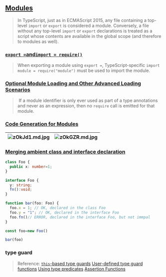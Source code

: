 ## [Modules](https://www.typescriptlang.org/docs/handbook/modules.html)

> In TypeScript, just as in ECMAScript 2015, any file containing a top-level `import` or `export` is considered a module. Conversely, a file without any top-level `import` or `export` declarations is treated as a script whose contents are available in the global scope (and therefore to modules as well).

### [`export =`and`import = require()`](https://www.typescriptlang.org/docs/handbook/modules.html#export--and-import--require)

> When exporting a module using `export =`, TypeScript-specific `import module = require("module")` must be used to import the module.

### [Optional Module Loading and Other Advanced Loading Scenarios](https://www.typescriptlang.org/docs/handbook/modules.html#optional-module-loading-and-other-advanced-loading-scenarios)

>  If a module identifier is only ever used as part of a type annotations and never as an expression, then no `require` call is emitted for that module.


### [Code Generation for Modules](https://www.typescriptlang.org/docs/handbook/modules.html#code-generation-for-modules)

| ![zOkJd1.md.jpg](https://s1.ax1x.com/2022/12/20/zOkJd1.md.jpg) | ![zOkGZR.md.jpg](https://s1.ax1x.com/2022/12/20/zOkGZR.md.jpg) |
| ------------------------------------------------- | ------------------------------------------------- |


### [Merging ambient class and interface declaration](https://www.typescriptlang.org/docs/handbook/release-notes/typescript-1-6.html#merging-ambient-class-and-interface-declaration)

```typescript
class Foo {
  public x: number=1;
}

interface Foo {
  y: string;
  fn():void;
}

function bar(foo: Foo) {
  foo.x = 1; // OK, declared in the class Foo
  foo.y = "1"; // OK, declared in the interface Foo
  foo.fn()// ERROR, declared in the interface Foo, but not immpal
}

const foo=new Foo()

bar(foo)
```

### type guard

>Reference:
>[`this`-based type guards](https://www.typescriptlang.org/docs/handbook/2/classes.html#this-based-type-guards)
>[User-defined type guard functions](https://www.typescriptlang.org/docs/handbook/release-notes/typescript-1-6.html#user-defined-type-guard-functions)
>[Using type predicates](https://www.typescriptlang.org/docs/handbook/2/narrowing.html#using-type-predicates)
>[Assertion Functions](https://www.typescriptlang.org/docs/handbook/release-notes/typescript-3-7.html#assertion-functions)


